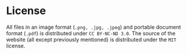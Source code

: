 
# License
All files in an image format (`.png, .jpg, .jpeg`) and portable document format (`.pdf`) is distributed under `CC BY-NC-ND 3.0`.
The source of the website (all except previously mentioned) is distributed under the `MIT` license.

